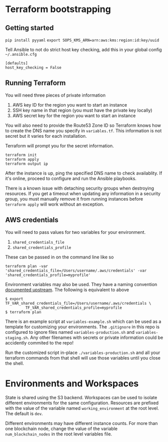 # Terraform bootstrapping

## Getting started

`pip install pyyaml`
`export SOPS_KMS_ARN=arn:aws:kms:region:id:key/uuid`

Tell Ansible to not do strict host key checking, add this in your global config `~/.ansible.cfg`

```
[defaults]
host_key_checking = False
```

## Running Terraform

You will need three pieces of private information

1. AWS key ID for the region you want to start an instance
2. SSH key name in that region (you must have the private key locally)
3. AWS secret key for the region you want to start an instance

You will also need to provide the Route53 Zone ID so Terraform knows how to create the DNS name you specify in `variables.tf`. This information is not secret but it varies for each installation.

Terraform will prompt you for the secret information.

```
terraform init
terraform apply
terraform output ip
```

After the instance is up, ping the specified DNS name to check availablity. If it's online, proceed to configure and run the Ansible playbooks.

There is a known issue with detaching security groups when destroying resources. If you get a timeout when updating any information in a security group, you must manually remove it from running instances before `terraform apply` will work without an exception.

## AWS credentials

You will need to pass values for two variables for your environment.

1. `shared_credentials_file`
2. `shared_credentials_profile`

These can be passed in on the command line like so

`terraform plan -var 'shared_credentials_file=/Users/username/.aws/credentials' -var 'shared_credentials_profile=myprofile'`

Environment variables may also be used. They have a naming convention [documented upstream](https://www.terraform.io/docs/configuration/variables.html#environment-variables). The following is equivalent to above

```
$ export TF_VAR_shared_credentials_file=/Users/username/.aws/credentials \
         TF_VAR_shared_credentials_profile=myprofile
$ terraform plan
```

There is an example script at `variables-example.sh` which can be used as a template for customizing your environments. The `.gitignore` in this repo is configured to ignore files named `variables-production.sh` and `variables-staging.sh`. Any other filenames with secrets or private information could be accidently commited to the repo!

Run the customized script in-place `./variables-production.sh` and all your terraform commands from that shell will use those variables until you close the shell.

# Environments and Workspaces

State is shared using the S3 backend. Workspaces can be used to isolate different environments for the same configuration. Resources are prefixed with the value of the variable named `working_environment` at the root level. The default is `dev`. 

Different environments may have different instance counts. For more than one blockchain node, change the value of the variable `num_blockchain_nodes` in the root level variables file.